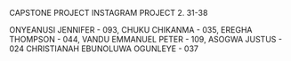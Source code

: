 CAPSTONE PROJECT
INSTAGRAM PROJECT 2.
31-38

ONYEANUSI JENNIFER - 093,
CHUKU CHIKANMA - 035,
EREGHA THOMPSON - 044,
VANDU EMMANUEL PETER - 109,
ASOGWA JUSTUS - 024
CHRISTIANAH EBUNOLUWA OGUNLEYE - 037
